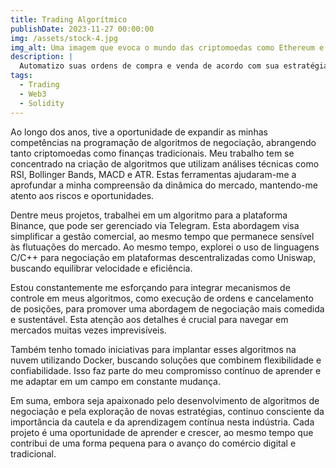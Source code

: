 ```yaml
---
title: Trading Algorítmico
publishDate: 2023-11-27 00:00:00
img: /assets/stock-4.jpg
img_alt: Uma imagem que evoca o mundo das criptomoedas como Ethereum e a velocidade da linguagem de programação C.
description: |
  Automatizo suas ordens de compra e venda de acordo com sua estratégia.
tags:
  - Trading
  - Web3
  - Solidity
---
```


Ao longo dos anos, tive a oportunidade de expandir as minhas competências na programação de algoritmos de negociação, abrangendo tanto criptomoedas como finanças tradicionais. Meu trabalho tem se concentrado na criação de algoritmos que utilizam análises técnicas como RSI, Bollinger Bands, MACD e ATR. Estas ferramentas ajudaram-me a aprofundar a minha compreensão da dinâmica do mercado, mantendo-me atento aos riscos e oportunidades.

Dentre meus projetos, trabalhei em um algoritmo para a plataforma Binance, que pode ser gerenciado via Telegram. Esta abordagem visa simplificar a gestão comercial, ao mesmo tempo que permanece sensível às flutuações do mercado. Ao mesmo tempo, explorei o uso de linguagens C/C++ para negociação em plataformas descentralizadas como Uniswap, buscando equilibrar velocidade e eficiência.

Estou constantemente me esforçando para integrar mecanismos de controle em meus algoritmos, como execução de ordens e cancelamento de posições, para promover uma abordagem de negociação mais comedida e sustentável. Esta atenção aos detalhes é crucial para navegar em mercados muitas vezes imprevisíveis.

Também tenho tomado iniciativas para implantar esses algoritmos na nuvem utilizando Docker, buscando soluções que combinem flexibilidade e confiabilidade. Isso faz parte do meu compromisso contínuo de aprender e me adaptar em um campo em constante mudança.

Em suma, embora seja apaixonado pelo desenvolvimento de algoritmos de negociação e pela exploração de novas estratégias, continuo consciente da importância da cautela e da aprendizagem contínua nesta indústria. Cada projeto é uma oportunidade de aprender e crescer, ao mesmo tempo que contribui de uma forma pequena para o avanço do comércio digital e tradicional.